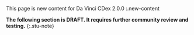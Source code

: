 <!-- input/examples/cdex-task-example23.json -->
This page is new content for Da Vinci CDex 2.0.0
:.new-content

**The following section is DRAFT. It requires further community review and testing.**
{:.stu-note}